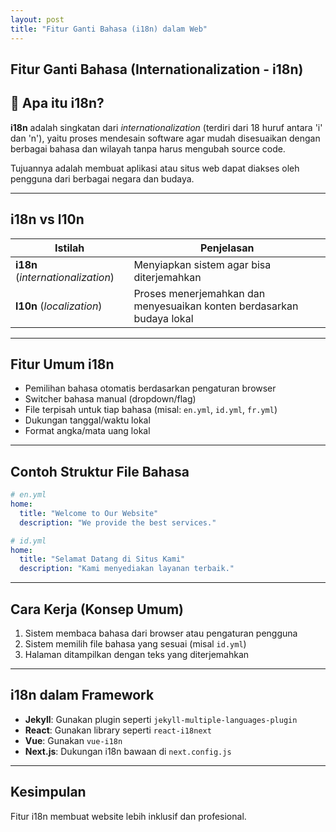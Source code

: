 ```yaml
---
layout: post
title: "Fitur Ganti Bahasa (i18n) dalam Web"
---
```


##  Fitur Ganti Bahasa (Internationalization - i18n)

## 📘 Apa itu i18n?

**i18n** adalah singkatan dari *internationalization* (terdiri dari 18 huruf antara 'i' dan 'n'), yaitu proses mendesain software agar mudah disesuaikan dengan berbagai bahasa dan wilayah tanpa harus mengubah source code.

Tujuannya adalah membuat aplikasi atau situs web dapat diakses oleh pengguna dari berbagai negara dan budaya.

---

##  i18n vs l10n

| Istilah | Penjelasan |
|--------|------------|
| **i18n** (*internationalization*) | Menyiapkan sistem agar bisa diterjemahkan |
| **l10n** (*localization*) | Proses menerjemahkan dan menyesuaikan konten berdasarkan budaya lokal |

---

##  Fitur Umum i18n

- Pemilihan bahasa otomatis berdasarkan pengaturan browser
- Switcher bahasa manual (dropdown/flag)
- File terpisah untuk tiap bahasa (misal: `en.yml`, `id.yml`, `fr.yml`)
- Dukungan tanggal/waktu lokal
- Format angka/mata uang lokal

---

##  Contoh Struktur File Bahasa

```yml
# en.yml
home:
  title: "Welcome to Our Website"
  description: "We provide the best services."

# id.yml
home:
  title: "Selamat Datang di Situs Kami"
  description: "Kami menyediakan layanan terbaik."
```

---

##  Cara Kerja (Konsep Umum)

1. Sistem membaca bahasa dari browser atau pengaturan pengguna
2. Sistem memilih file bahasa yang sesuai (misal `id.yml`)
3. Halaman ditampilkan dengan teks yang diterjemahkan

---

##  i18n dalam Framework

- **Jekyll**: Gunakan plugin seperti `jekyll-multiple-languages-plugin`
- **React**: Gunakan library seperti `react-i18next`
- **Vue**: Gunakan `vue-i18n`
- **Next.js**: Dukungan i18n bawaan di `next.config.js`

---

##  Kesimpulan

Fitur i18n membuat website lebih inklusif dan profesional.

